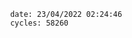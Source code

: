 

                date: 23/04/2022 02:24:46
                cycles: 58260

                         